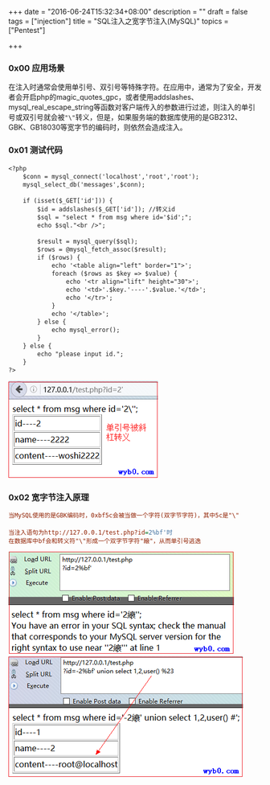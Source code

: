 +++
date = "2016-06-24T15:32:34+08:00"
description = ""
draft = false
tags = ["injection"]
title = "SQL注入之宽字节注入(MySQL)"
topics = ["Pentest"]

+++

### 0x00 应用场景
在注入时通常会使用单引号、双引号等特殊字符。在应用中，通常为了安全，开发者会开启php的magic_quotes_gpc，或者使用addslashes、mysql_real_escape_string等函数对客户端传入的参数进行过滤，则注入的单引号或双引号就会被```"\"```转义，但是，如果服务端的数据库使用的是GB2312、GBK、GB18030等宽字节的编码时，则依然会造成注入。

### 0x01 测试代码
```
<?php
    $conn = mysql_connect('localhost','root','root');
    mysql_select_db('messages',$conn);

    if (isset($_GET['id'])) {
        $id = addslashes($_GET['id']); //转义id
        $sql = "select * from msg where id='$id';";
        echo $sql."<br />";

        $result = mysql_query($sql);
        $rows = @mysql_fetch_assoc($result);
        if ($rows) {
            echo '<table align="left" border="1">';
            foreach ($rows as $key => $value) {
                echo '<tr align="lift" height="30">';
                echo '<td>'.$key.'----'.$value.'</td>';
                echo '</tr>';            
            }
            echo '</table>';
        } else {
            echo mysql_error();
        }
    } else {
        echo "please input id.";
    }
?>
```
![单引号被转义](/img/post/injection_of_wide_byte_addslashes.png)

### 0x02 宽字节注入原理
```ini
当MySQL使用的是GBK编码时，0xbf5c会被当做一个字符(双字节字符)，其中5c是"\"

当注入语句为http://127.0.0.1/test.php?id=2%bf'时
在数据库中bf会和转义符"\"形成一个双字节字符"縗"，从而单引号逃逸
```
![转义符被bf吃掉](/img/post/injection_of_wide_byte_bf.png)
![单引号逃逸后查询user](/img/post/injection_of_wide_byte_user.png)
